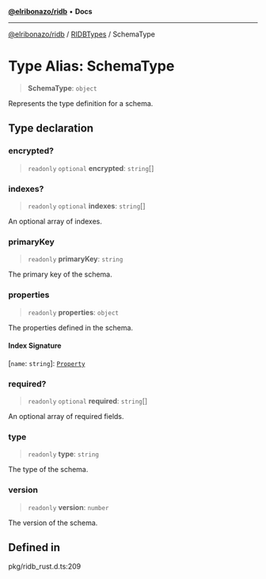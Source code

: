 [**@elribonazo/ridb**](../../../README.md) • **Docs**

***

[@elribonazo/ridb](../../../README.md) / [RIDBTypes](../README.md) / SchemaType

# Type Alias: SchemaType

> **SchemaType**: `object`

Represents the type definition for a schema.

## Type declaration

### encrypted?

> `readonly` `optional` **encrypted**: `string`[]

### indexes?

> `readonly` `optional` **indexes**: `string`[]

An optional array of indexes.

### primaryKey

> `readonly` **primaryKey**: `string`

The primary key of the schema.

### properties

> `readonly` **properties**: `object`

The properties defined in the schema.

#### Index Signature

 \[`name`: `string`\]: [`Property`](../classes/Property.md)

### required?

> `readonly` `optional` **required**: `string`[]

An optional array of required fields.

### type

> `readonly` **type**: `string`

The type of the schema.

### version

> `readonly` **version**: `number`

The version of the schema.

## Defined in

pkg/ridb\_rust.d.ts:209
